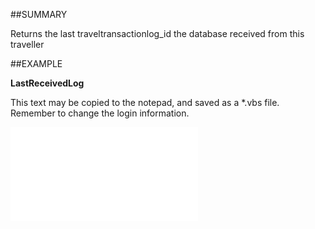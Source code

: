 

##SUMMARY

Returns the last traveltransactionlog_id the database received from this traveller


##EXAMPLE

**LastReceivedLog**

This text may be copied to the notepad, and saved as a *.vbs file. Remember to change the login information.

![](../../Examples/vbs/SOTravelInfo.LastReceivedLog.vbs.txt)





